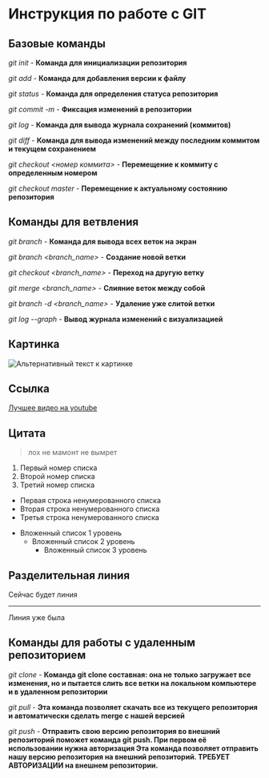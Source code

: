 # Инструкция по работе с GIT

## Базовые команды

*git init* - **Команда для инициализации репозитория**

*git add* -  **Команда для добавления версии к файлу**

*git status* - **Команда для определения статуса репозитория**

*git commit -m <message>* - **Фиксация изменений в репозитории**

*git log* - **Команда для вывода журнала сохранений (коммитов)**

*git diff* - **Команда для вывода изменений между последним коммитом и текущем сохранением**

*git checkout <номер коммита>* - **Перемещение к коммиту с определенным номером**

*git checkout master* - **Перемещение к актуальному состоянию репозитория**

## Команды для ветвления

*git branch* - **Команда для вывода всех веток на экран**

*git branch <branch_name>* - **Создание новой ветки**

*git checkout <branch_name>* - **Переход на другую ветку**

*git merge <branch_name>* - **Слияние веток между собой**

*git branch -d <branch_name>* - **Удаление уже слитой ветки**

*git log --graph* - **Вывод журнала изменений с визуализацией**

## Картинка

![Альтернативный текст к картинке](picture.jpg "Снова подсказка")

## Ссылка

[Лучшее видео на youtube](https://www.youtube.com/watch?v=dQw4w9WgXcQ "Подсказка к ссылке")

## Цитата

>лох не мамонт не вымрет
1. Первый номер списка
2. Второй номер списка
3. Третий номер списка


+ Первая строка ненумерованного списка
+ Вторая строка ненумерованного списка
+ Третья строка ненумерованного списка


* Вложенный список 1 уровень
  * Вложенный список 2 уровень
    * Вложенный список 3 уровень
## Разделительная линия

Сейчас будет линия 
***
Линия уже была


## Команды для работы с удаленным репозиторием

*git clone* - **Команда git clone составная: она не только загружает все изменения, но и пытается слить все ветки на локальном компьютере и в удаленном репозитории**

*git pull* - **Эта команда позволяет скачать все из текущего репозитория и автоматически сделать merge с нашей версией**

*git push* - **Отправить свою версию репозитория во внешний репозиторий поможет команда git push. При первом её использовании нужна авторизация Эта команда позволяет отправить нашу версию репозитория на внешний репозиторий. ТРЕБУЕТ АВТОРИЗАЦИИ на внешнем репозитории.**